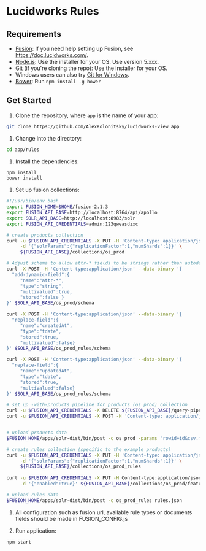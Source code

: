 # Lucidworks Rules


## Requirements

- [Fusion](https://doc.lucidworks.com/): If you need help setting up Fusion, see https://doc.lucidworks.com/.
- [Node.js](http://nodejs.org): Use the installer for your OS. Use version 5.xxx.
- [Git](http://git-scm.com/downloads) (if you're cloning the repo): Use the installer for your OS.
- Windows users can also try [Git for Windows](http://git-for-windows.github.io/).
- [Bower](http://bower.io): Run `npm install -g bower`

## Get Started

1. Clone the repository, where `app` is the name of your app:

  ```bash
  git clone https://github.com/AlexKolonitsky/lucidworks-view app
  ```

1. Change into the directory:

  ```bash
  cd app/rules
  ```

1. Install the dependencies:

  ```bash
  npm install
  bower install
  ```

1. Set up fusion collections:

  ```bash
  #!/usr/bin/env bash
  export FUSION_HOME=$HOME/fusion-2.1.3
  export FUSION_API_BASE=http://localhost:8764/api/apollo
  export SOLR_API_BASE=http://localhost:8983/solr
  export FUSION_API_CREDENTIALS=admin:123qweasdzxc

  # create products collection
  curl -u $FUSION_API_CREDENTIALS -X PUT -H 'Content-type: application/json' \
       -d '{"solrParams":{"replicationFactor":1,"numShards":1}}' \
       ${FUSION_API_BASE}/collections/os_prod

  # Adjust schema to allow attr-* fields to be strings rather than autodetected
  curl -X POST -H 'Content-type:application/json' --data-binary '{
    "add-dynamic-field":{
       "name":"attr-*",
       "type":"string",
       "multiValued":true,
       "stored":false }
  }' $SOLR_API_BASE/os_prod/schema
  
  curl -X POST -H 'Content-type:application/json' --data-binary '{
    "replace-field":{
       "name":"createdAt",
       "type":"tdate",
       "stored":true,
       "multiValued":false}
  }' $SOLR_API_BASE/os_prod_rules/schema
  
  curl -X POST -H 'Content-type:application/json' --data-binary '{
    "replace-field":{
       "name":"updatedAt",
       "type":"tdate",
       "stored":true,
       "multiValued":false}
  }' $SOLR_API_BASE/os_prod_rules/schema
  
  # set up -with-products pipeline for products (os_prod) collection
  curl -u $FUSION_API_CREDENTIALS -X DELETE ${FUSION_API_BASE}/query-pipelines/os_prod-with-rules
  curl -u $FUSION_API_CREDENTIALS -X POST -H 'Content-type: application/json' -d @os_prod-with-rules-query-pipeline.json ${FUSION_API_BASE}/query-pipelines


  # upload products data
  $FUSION_HOME/apps/solr-dist/bin/post -c os_prod -params "rowid=id&csv.mv.separator=~&csv.mv.encapsulator=%60&f.PhraseText.split=true&f.Category-search.split=true&f.CategoryID.split=true&f.CategoryID.separator=~&f.Color-search.split=true&f.attr-__General__LNav_Colors.split=true&f.ImageData.split=true&f.attr-__General__LNavColorCategory.split=true&skip=_version_,Brand-search,Color-search,Category-no_stem,Name-search,Name-no_stem,Name-sort,Price-search,PricePerMonth-search,ProductID-search,autoPhrase_text,LastIndexed,_text_" products.csv

  # create rules collection (specific to the example products)
  curl -u $FUSION_API_CREDENTIALS -X PUT -H 'Content-type: application/json' \
       -d '{"solrParams":{"replicationFactor":1,"numShards":1}}' \
       ${FUSION_API_BASE}/collections/os_prod_rules
       
  curl -u $FUSION_API_CREDENTIALS -X PUT -H Content-type:application/json \
       -d '{"enabled":true}' ${FUSION_API_BASE}/collections/os_prod/features/signals

  # upload rules data
  $FUSION_HOME/apps/solr-dist/bin/post -c os_prod_rules rules.json
  ```

1. All configuration such as fusion url, available rule types or documents fields should be made in FUSION_CONFIG.js

1. Run application:

  ```bash
  npm start
  ```
